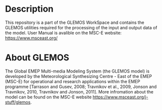 # Description

This repository is a part of the GLEMOS WorkSpace and contains the GLEMOS utilities required for the processing of the input and output data of the model. User Manual is avalible on the MSC-E website: https://www.msceast.org/


# About GLEMOS

The Global EMEP Multi-media Modeling System (the GLEMOS model) is developed by the Meteorological Synthesizing Centre - East of the EMEP (MSC-E) for operational and research applications within the EMEP programme [Tarrason and Gusev, 2008; Travnikov et al., 2009, Jonson and Travnikov, 2010, Travnikov and Jonson, 2011]. More infromation about the model can be found on the MSC-E website https://www.msceast.org/j-stuff/glemos.
